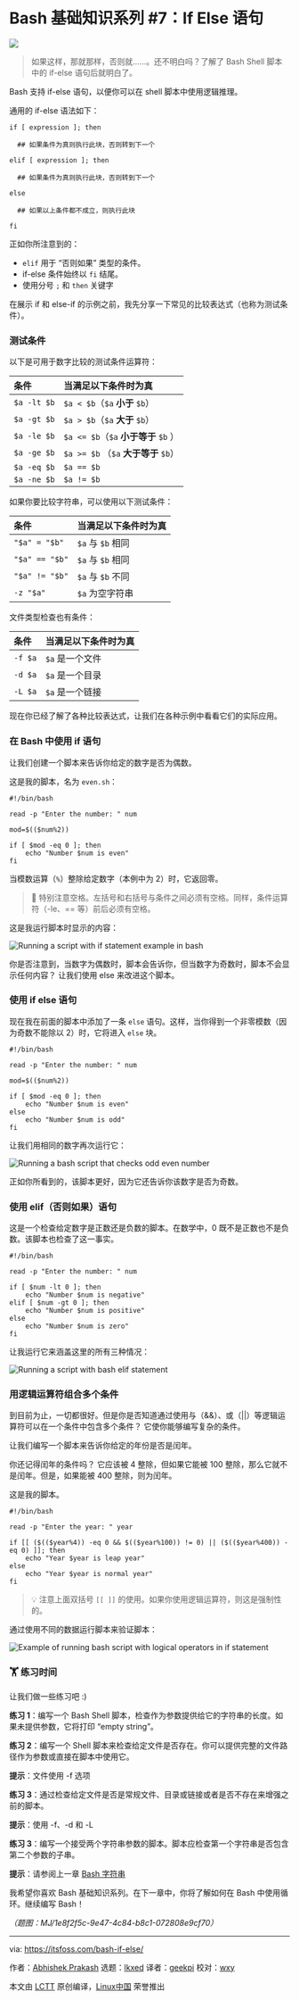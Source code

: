 [#]: subject: "Bash Basics Series #7: If Else Statement"
[#]: via: "https://itsfoss.com/bash-if-else/"
[#]: author: "Abhishek Prakash https://itsfoss.com/author/abhishek/"
[#]: collector: "lkxed"
[#]: translator: "geekpi"
[#]: reviewer: "wxy"
[#]: publisher: "wxy"
[#]: url: "https://linux.cn/article-16083-1.html"

Bash 基础知识系列 #7：If Else 语句
======

![][0]

> 如果这样，那就那样，否则就……。还不明白吗？了解了 Bash Shell 脚本中的 if-else 语句后就明白了。

Bash 支持 if-else 语句，以便你可以在 shell 脚本中使用逻辑推理。

通用的 if-else 语法如下：

```
if [ expression ]; then

  ## 如果条件为真则执行此块，否则转到下一个

elif [ expression ]; then

  ## 如果条件为真则执行此块，否则转到下一个

else 

  ## 如果以上条件都不成立，则执行此块

fi
```

正如你所注意到的：

- `elif` 用于 “否则如果” 类型的条件。
- if-else 条件始终以 `fi` 结尾。
- 使用分号 `;` 和 `then` 关键字

在展示 if 和 else-if 的示例之前，我先分享一下常见的比较表达式（也称为测试条件）。

### 测试条件

以下是可用于数字比较的测试条件运算符：

| 条件 | 当满足以下条件时为真 | 
| :- | :- |
| `$a -lt $b` | `$a < $b`（`$a` **小于** `$b`）|
| `$a -gt $b` | `$a > $b`（`$a` **大于** `$b`）|
| `$a -le $b` | `$a <= $b`（`$a` **小于等于** `$b` ）|
| `$a -ge $b` | `$a >= $b` （`$a` **大于等于** `$b`）
| `$a -eq $b` | `$a == $b` |
| `$a -ne $b` | `$a != $b` |

如果你要比较字符串，可以使用以下测试条件：

| 条件 | 当满足以下条件时为真 |
| :- | :- |
| `"$a" = "$b"` | `$a` 与 `$b`  相同 | 
| `"$a" == "$b"` | `$a` 与 `$b` 相同 | 
| `"$a" != "$b"` | `$a` 与 `$b` 不同 | 
| `-z "$a"` | `$a` 为空字符串 |

文件类型检查也有条件：

| 条件 | 当满足以下条件时为真 |
| :- | :- |
| `-f $a` | `$a` 是一个文件 |
| `-d $a` | `$a` 是一个目录 |
| `-L $a` | `$a` 是一个链接 |

现在你已经了解了各种比较表达式，让我们在各种示例中看看它们的实际应用。

### 在 Bash 中使用 if 语句

让我们创建一个脚本来告诉你给定的数字是否为偶数。

这是我的脚本，名为 `even.sh`：

```
#!/bin/bash

read -p "Enter the number: " num

mod=$(($num%2))

if [ $mod -eq 0 ]; then
	echo "Number $num is even"
fi
```

当模数运算（`%`）整除给定数字（本例中为 2）时，它返回零。

> 🚧 特别注意空格。左括号和右括号与条件之间必须有空格。同样，条件运算符（-le、== 等）前后必须有空格。

这是我运行脚本时显示的内容：

![Running a script with if statement example in bash][1]

你是否注意到，当数字为偶数时，脚本会告诉你，但当数字为奇数时，脚本不会显示任何内容？ 让我们使用 else 来改进这个脚本。

### 使用 if else 语句

现在我在前面的脚本中添加了一条 `else` 语句。这样，当你得到一个非零模数（因为奇数不能除以 2）时，它将进入 `else` 块。

```
#!/bin/bash

read -p "Enter the number: " num

mod=$(($num%2))

if [ $mod -eq 0 ]; then
	echo "Number $num is even"
else
	echo "Number $num is odd"
fi
```

让我们用相同的数字再次运行它：

![Running a bash script that checks odd even number][2]

正如你所看到的，该脚本更好，因为它还告诉你该数字是否为奇数。

### 使用 elif（否则如果）语句

这是一个检查给定数字是正数还是负数的脚本。在数学中，0 既不是正数也不是负数。该脚本也检查了这一事实。

```
#!/bin/bash

read -p "Enter the number: " num

if [ $num -lt 0 ]; then
	echo "Number $num is negative"
elif [ $num -gt 0 ]; then
	echo "Number $num is positive"
else
	echo "Number $num is zero"
fi
```

让我运行它来涵盖这里的所有三种情况：

![Running a script with bash elif statement][3]

### 用逻辑运算符组合多个条件

到目前为止，一切都很好。但是你是否知道通过使用与（&&）、或（||）等逻辑运算符可以在一个条件中包含多个条件？ 它使你能够编写复杂的条件。

让我们编写一个脚本来告诉你给定的年份是否是闰年。

你还记得闰年的条件吗？ 它应该被 4 整除，但如果它能被 100 整除，那么它就不是闰年。但是，如果能被 400 整除，则为闰年。

这是我的脚本。

```
#!/bin/bash

read -p "Enter the year: " year

if [[ ($(($year%4)) -eq 0 && $(($year%100)) != 0) || ($(($year%400)) -eq 0) ]]; then
	echo "Year $year is leap year"
else
	echo "Year $year is normal year"
fi
```

> 💡 注意上面双括号 `[[ ]]` 的使用。如果你使用逻辑运算符，则这是强制性的。

通过使用不同的数据运行脚本来验证脚本：

![Example of running  bash script with logical operators in if statement][4]

### 🏋️ 练习时间

让我们做一些练习吧 :)

**练习 1**：编写一个 Bash Shell 脚本，检查作为参数提供给它的字符串的长度。如果未提供参数，它将打印 “empty string”。

**练习 2**：编写一个 Shell 脚本来检查给定文件是否存在。你可以提供完整的文件路径作为参数或直接在脚本中使用它。

**提示**：文件使用 -f 选项

**练习 3**：通过检查给定文件是否是常规文件、目录或链接或者是否不存在来增强之前的脚本。

**提示**：使用 -f、-d 和 -L

**练习 3**：编写一个接受两个字符串参数的脚本。脚本应检查第一个字符串是否包含第二个参数的子串。

**提示**：请参阅上一章 [Bash 字符串][5]

我希望你喜欢 Bash 基础知识系列。在下一章中，你将了解如何在 Bash 中使用循环。继续编写 Bash！

*（题图：MJ/1e8f2f5c-9e47-4c84-b8c1-072808e9cf70）*

--------------------------------------------------------------------------------

via: https://itsfoss.com/bash-if-else/

作者：[Abhishek Prakash][a]
选题：[lkxed][b]
译者：[geekpi](https://github.com/geekpi)
校对：[wxy](https://github.com/wxy)

本文由 [LCTT](https://github.com/LCTT/TranslateProject) 原创编译，[Linux中国](https://linux.cn/) 荣誉推出

[a]: https://itsfoss.com/author/abhishek/
[b]: https://github.com/lkxed/
[1]: https://itsfoss.com/content/images/2023/07/bash-if-example.png
[2]: https://itsfoss.com/content/images/2023/07/bash-if-else-example.png
[3]: https://itsfoss.com/content/images/2023/07/bash-elif.png
[4]: https://itsfoss.com/content/images/2023/07/bash-logical-operators-in-if-else.png
[5]: https://itsfoss.com/bash-strings/
[6]: https://itsfoss.community/t/practice-exercise-in-bash-basics-series-7-if-else-statements/10926?ref=itsfoss.com
[0]: https://img.linux.net.cn/data/attachment/album/202308/11/140550zrnniynscp1gnypu.jpg
